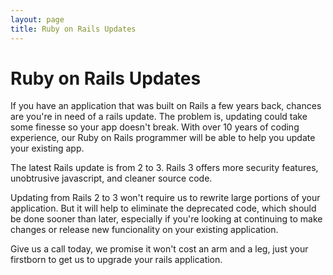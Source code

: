 ```yaml
---
layout: page
title: Ruby on Rails Updates
---
```


# Ruby on Rails Updates

If you have an application that was built on Rails a few years back, chances are you're in need of a rails update. The problem is, updating could take some finesse so your app doesn't break. With over 10 years of coding experience, our Ruby on Rails programmer will be able to help you update your existing app.

The latest Rails update is from 2 to 3. Rails 3 offers more security features, unobtrusive javascript, and cleaner source code.

Updating from Rails 2 to 3 won't require us to rewrite large portions of your application. But it will help to eliminate the deprecated code, which should be done sooner than later, especially if you're looking at continuing to make changes or release new funcionality on your existing application.

Give us a call today, we promise it won't cost an arm and a leg, just your firstborn to get us to upgrade your rails application.
